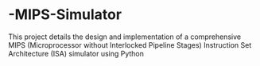 # -MIPS-Simulator
This project details the design and implementation of a comprehensive MIPS  (Microprocessor without Interlocked Pipeline Stages) Instruction Set Architecture (ISA)  simulator using Python
